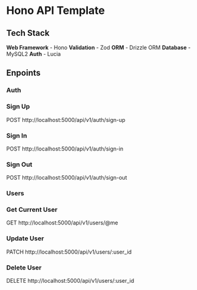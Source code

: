# Hono API Template

## Tech Stack

**Web Framework** - Hono
**Validation** - Zod
**ORM** - Drizzle ORM
**Database** - MySQL2
**Auth** - Lucia

## Enpoints

### Auth

### Sign Up

POST http://localhost:5000/api/v1/auth/sign-up

### Sign In

POST http://localhost:5000/api/v1/auth/sign-in

### Sign Out

POST http://localhost:5000/api/v1/auth/sign-out

### Users

### Get Current User

GET http://localhost:5000/api/v1/users/@me

### Update User

PATCH http://localhost:5000/api/v1/users/:user_id

### Delete User

DELETE http://localhost:5000/api/v1/users/:user_id
